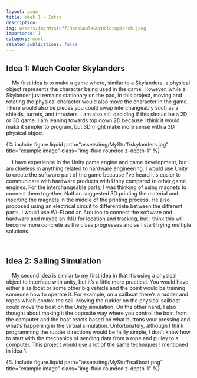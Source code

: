 ```yaml
---
layout: page
title: Week 1 - Intro
description: 
img: assets/img/MyStuff/DarkSoulsGuyHoldingTorch.jpeg
importance: 1
category: work
related_publications: false
---
```

## Idea 1: Much Cooler Skylanders

&nbsp;&nbsp;&nbsp;&nbsp;My first idea is to make a game where, similar to a Skylanders, a physical object represents the character being used in the game. However, while a Skylander just remains stationary on the pad, in this project, moving and rotating the physical character would also move the character in the game. There would also be pieces you could swap interchangeably such as a shields, turrets, and thrusters. I am also still deciding if this should be a 2D or 3D game. I am leaning towards top down 2D because I think it would make it simpler to program, but 3D might make more sense with a 3D physical object.

<div class="row justify-content-sm-center">
    <div class="col-sm-8 mt-3 mt-md-0">
        {% include figure.liquid path="assets/img/MyStuff/skylanders.jpg" title="example image" class="img-fluid rounded z-depth-1" %}
    </div>
</div>

&nbsp;&nbsp;&nbsp;&nbsp;I have experience in the Unity game engine and game development, but I am clueless in anything related to hardware engineering. I would use Unity to create the software part of the game because I've heard it's easier to communicate with hardware products with Unity compared to other game engines. For the interchangeable parts, I was thinking of using magnets to connect them together. Nathan suggested 3D printing the material and inserting the magnets in the middle of the printing process. He also proposed using an electrical circuit to differentiate between the different parts. I would use Wi-Fi and an Arduino to connect the software and hardware and maybe an IMU for location and tracking, but I think this will become more concrete as the class progresses and as I start trying multiple solutions.

<br>

## Idea 2: Sailing Simulation

&nbsp;&nbsp;&nbsp;&nbsp;My second idea is similar to my first idea in that it’s using a physical object to interface with unity, but it’s a little more practical. You would have either a sailboat or some other big vehicle and the point would be training someone how to operate it. For example, on a sailboat there’s a rudder and ropes which control the sail. Moving the rudder on the physical sailboat could move the boat on the Unity simulation. On the other hand, I also thought about making it the opposite way where you control the boat from the computer and the boat reacts based on what buttons your pressing and what's happening in the virtual simulation. Unfortunately, although I think programming the rudder directions would be fairly simple, I don’t know how to start with the mechanics of sending data from a rope and pulley to a computer. This project would use a lot of the same techniques I mentioned in idea 1.

<div class="row justify-content-sm-center">
    <div class="col-sm-8 mt-3 mt-md-0">
        {% include figure.liquid path="assets/img/MyStuff/sailboat.png" title="example image" class="img-fluid rounded z-depth-1" %}
    </div>
</div>